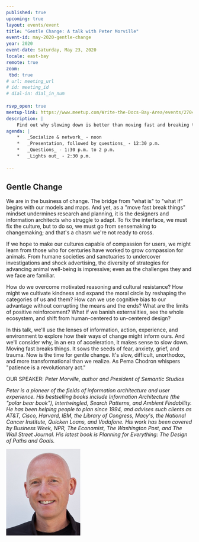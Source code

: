 ```yaml
---
published: true
upcoming: true
layout: events/event
title: "Gentle Change: A talk with Peter Morville"
event-id: may-2020-gentle-change
year: 2020
event-date: Saturday, May 23, 2020
locale: east-bay
remote: true
zoom:
 tbd: true
# url: meeting_url
# id: meeting_id
# dial-in: dial_in_num

rsvp_open: true
meetup-link: https://www.meetup.com/Write-the-Docs-Bay-Area/events/270456813/
description: |
    Find out why slowing down is better than moving fast and breaking things.
agenda: |
    *   _Socialize & network_ - noon
    *   _Presentation, followed by questions_ - 12:30 p.m.
    *   _Questions_ - 1:30 p.m. to 2 p.m.
    *   _Lights out_ - 2:30 p.m.

---
```


## Gentle Change

We are in the business of change. The bridge from "what is" to "what if" begins with our models and maps. And yet, as a "move fast break things" mindset undermines research and planning, it is the designers and information architects who struggle to adapt. To fix the interface, we must fix the culture, but to do so, we must go from sensemaking to changemaking; and that's a chasm we're not ready to cross.

If we hope to make our cultures capable of compassion for users, we might learn from those who for centuries have worked to grow compassion for animals. From humane societies and sanctuaries to undercover investigations and shock advertising, the diversity of strategies for advancing animal well-being is impressive; even as the challenges they and we face are familiar.

How do we overcome motivated reasoning and cultural resistance? How might we cultivate kindness and expand the moral circle by reshaping the categories of us and them? How can we use cognitive bias to our advantage without corrupting the means and the ends? What are the limits of positive reinforcement? What if we banish externalities, see the whole ecosystem, and shift from human-centered to un-centered design?

In this talk, we'll use the lenses of information, action, experience, and environment to explore how their ways of change might inform ours. And we'll consider why, in an era of acceleration, it makes sense to slow down. Moving fast breaks things. It sows the seeds of fear, anxiety, grief, and trauma. Now is the time for gentle change. It's slow, difficult, unorthodox, and more transformational than we realize. As Pema Chodron whispers "patience is a revolutionary act."

 OUR SPEAKER:
 <em>Peter Morville, author and President of Semantic Studios<em>


Peter is a pioneer of the fields of information architecture and user experience. His bestselling books include Information Architecture (the "polar bear book"), Intertwingled, Search Patterns, and Ambient Findability. He has been helping people to plan since 1994, and advises such clients as AT&T, Cisco, Harvard, IBM, the Library of Congress, Macy's, the National Cancer Institute, Quicken Loans, and Vodafone. His work has been covered by Business Week, NPR, The Economist, The Washington Post, and The Wall Street Journal. His latest book is Planning for Everything: The Design of Paths and Goals.

<img src="/images/images-4-posts/morville.png" alt="Peter Morville" style="max-width: 200px">
